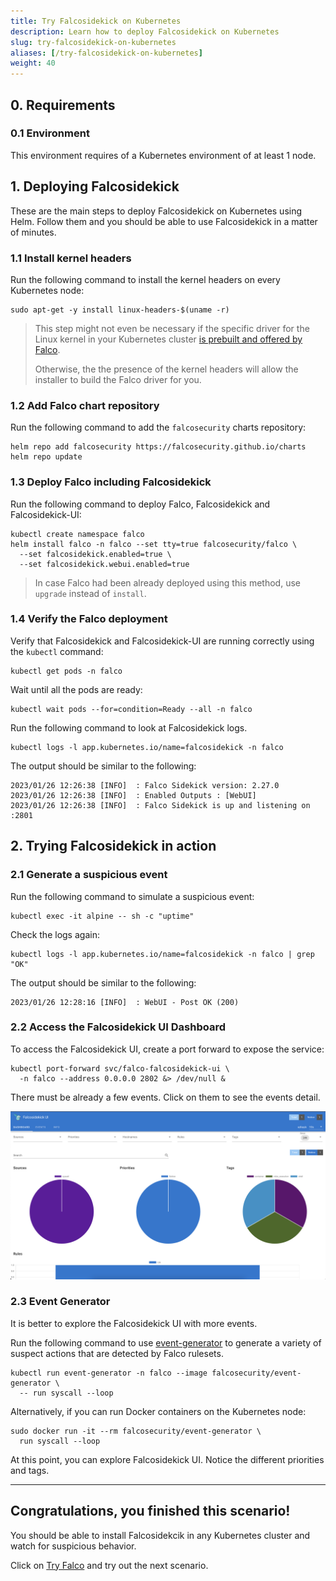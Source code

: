 ```yaml
---
title: Try Falcosidekick on Kubernetes
description: Learn how to deploy Falcosidekick on Kubernetes
slug: try-falcosidekick-on-kubernetes
aliases: [/try-falcosidekick-on-kubernetes]
weight: 40
---
```


## 0. Requirements

### 0.1 Environment

This environment requires of a Kubernetes environment of at least 1 node. 

## 1. Deploying Falcosidekick

These are the main steps to deploy Falcosidekick on Kubernetes using Helm. Follow them and you should be able to use Falcosidekick in a matter of minutes.

### 1.1 Install kernel headers

Run the following command to install the kernel headers on every Kubernetes node:
```plain
sudo apt-get -y install linux-headers-$(uname -r)
```
> This step might not even be necessary if the specific driver for the Linux kernel in your Kubernetes cluster [is prebuilt and offered by Falco](https://download.falco.org/).
>
> Otherwise, the the presence of the kernel headers will allow the installer to build the Falco driver for you.

### 1.2 Add Falco chart repository

Run the following command to add the `falcosecurity` charts repository:
```plain
helm repo add falcosecurity https://falcosecurity.github.io/charts
helm repo update
```

### 1.3 Deploy Falco including Falcosidekick

Run the following command to deploy Falco, Falcosidekick and Falcosidekick-UI:

```plain
kubectl create namespace falco
helm install falco -n falco --set tty=true falcosecurity/falco \
  --set falcosidekick.enabled=true \
  --set falcosidekick.webui.enabled=true
```

> In case Falco had been already deployed using this method, use `upgrade` instead of `install`.

### 1.4 Verify the Falco deployment

Verify that Falcosidekick and Falcosidekick-UI are running correctly using
the `kubectl` command:
```plain
kubectl get pods -n falco
```

Wait until all the pods are ready:
```plain
kubectl wait pods --for=condition=Ready --all -n falco
```

Run the following command to look at Falcosidekick logs.
```plain
kubectl logs -l app.kubernetes.io/name=falcosidekick -n falco
```

The output should be similar to the following:
```plain
2023/01/26 12:26:38 [INFO]  : Falco Sidekick version: 2.27.0
2023/01/26 12:26:38 [INFO]  : Enabled Outputs : [WebUI]
2023/01/26 12:26:38 [INFO]  : Falco Sidekick is up and listening on :2801
```
## 2. Trying Falcosidekick in action

### 2.1 Generate a suspicious event

Run the following command to simulate a suspicious event:
```plain
kubectl exec -it alpine -- sh -c "uptime"
```

Check the logs again:
```plain
kubectl logs -l app.kubernetes.io/name=falcosidekick -n falco | grep "OK"
```

The output should be similar to the following:
```plain
2023/01/26 12:28:16 [INFO]  : WebUI - Post OK (200)
```

### 2.2 Access the Falcosidekick UI Dashboard

To access the Falcosidekick UI, create a port forward to expose the service:

```plain
kubectl port-forward svc/falco-falcosidekick-ui \
  -n falco --address 0.0.0.0 2802 &> /dev/null &
```

There must be already a few events. Click on them to see the events detail.

![Scan results](images/falcosidekick-1.png)

### 2.3 Event Generator

It is better to explore the Falcosidekick UI with more events.

Run the following command to use [event-generator](https://github.com/falcosecurity/event-generator) to generate a variety of suspect actions that are detected by Falco rulesets.

```plain
kubectl run event-generator -n falco --image falcosecurity/event-generator \
  -- run syscall --loop
```

Alternatively, if you can run Docker containers on the Kubernetes node:

```plain
sudo docker run -it --rm falcosecurity/event-generator \
  run syscall --loop
```

At this point, you can explore Falcosidekick UI. Notice the different priorities and tags.

---
## Congratulations, you finished this scenario!

You should be able to install Falcosidekcik in any Kubernetes cluster and watch for suspicious behavior.

Click on [Try Falco](/try-falco) and try out the next scenario.
